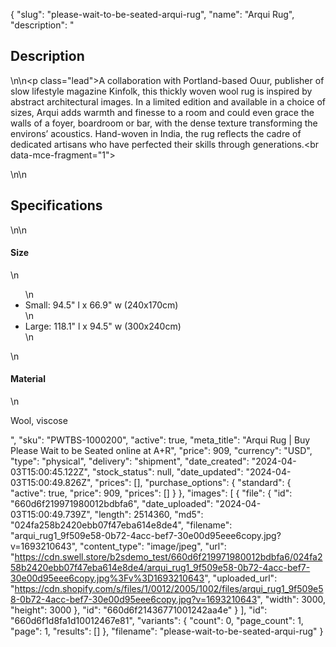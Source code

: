 {
  "slug": "please-wait-to-be-seated-arqui-rug",
  "name": "Arqui Rug",
  "description": "<h2>Description</h2>\n<!-- split -->\n<p class=\"lead\">A collaboration with Portland-based Ouur, publisher of slow lifestyle magazine Kinfolk, this thickly woven wool rug is inspired by abstract architectural images. In a limited edition and available in a choice of sizes, Arqui adds warmth and finesse to a room and could even grace the walls of a foyer, boardroom or bar, with the dense texture transforming the environs’ acoustics. Hand-woven in India, the rug reflects the cadre of dedicated artisans who have perfected their skills through generations.<br data-mce-fragment=\"1\"></p>\n<!-- split -->\n<h2>Specifications</h2>\n<!-- split -->\n<h4>Size</h4>\n<ul>\n<li>Small: 94.5\" l x 66.9\" w (240x170cm)</li>\n<li>Large: 118.1\" l x 94.5\" w (300x240cm)</li>\n</ul>\n<h4>Material</h4>\n<p>Wool, viscose</p>",
  "sku": "PWTBS-1000200",
  "active": true,
  "meta_title": "Arqui Rug | Buy Please Wait to be Seated online at A+R",
  "price": 909,
  "currency": "USD",
  "type": "physical",
  "delivery": "shipment",
  "date_created": "2024-04-03T15:00:45.122Z",
  "stock_status": null,
  "date_updated": "2024-04-03T15:00:49.826Z",
  "prices": [],
  "purchase_options": {
    "standard": {
      "active": true,
      "price": 909,
      "prices": []
    }
  },
  "images": [
    {
      "file": {
        "id": "660d6f219971980012bdbfa6",
        "date_uploaded": "2024-04-03T15:00:49.739Z",
        "length": 2514360,
        "md5": "024fa258b2420ebb07f47eba614e8de4",
        "filename": "arqui_rug1_9f509e58-0b72-4acc-bef7-30e00d95eee6copy.jpg?v=1693210643",
        "content_type": "image/jpeg",
        "url": "https://cdn.swell.store/b2sdemo_test/660d6f219971980012bdbfa6/024fa258b2420ebb07f47eba614e8de4/arqui_rug1_9f509e58-0b72-4acc-bef7-30e00d95eee6copy.jpg%3Fv%3D1693210643",
        "uploaded_url": "https://cdn.shopify.com/s/files/1/0012/2005/1002/files/arqui_rug1_9f509e58-0b72-4acc-bef7-30e00d95eee6copy.jpg?v=1693210643",
        "width": 3000,
        "height": 3000
      },
      "id": "660d6f21436771001242aa4e"
    }
  ],
  "id": "660d6f1d8fa1d10012467e81",
  "variants": {
    "count": 0,
    "page_count": 1,
    "page": 1,
    "results": []
  },
  "filename": "please-wait-to-be-seated-arqui-rug"
}